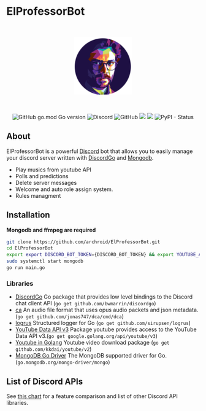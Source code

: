 # ElProfessorBot



<div align="center">
  <br />
  <p>
    <a href="https://discord.js.org"><img src="./docs/assets/BotLogo.png" width="150" alt="discord.js" /></a>
  </p>
  <br />
  <p>
<img alt="GitHub go.mod Go version" src="https://img.shields.io/github/go-mod/go-version/archroid/ElProfessorBot">
    <img alt="Discord" src="https://img.shields.io/discord/907862584550633492?label=ElProfessorBot">
    <img alt="GitHub" src="https://img.shields.io/github/license/archroid/ElProfessorBot">
    <a href="#"><img src="https://dcbadge.vercel.app/api/shield/782162374890487810?style=flat&compact=true" /></a>
    <a href="https://discord.gg/golang"><img src="https://img.shields.io/badge/Discord%20Gophers-%23discordgo-blue.svg" /></a>
    <img alt="PyPI - Status" src="https://img.shields.io/pypi/status/go">
  </p>
</div>

## About

ElProfessorBot is a powerful [Discord](https://discord.com/) bot that allows you to easily manage your discord server written with [DiscordGo](https://github.com/bwmarrin/discordgo) and [Mongodb](https://github.com/mongodb/mongo-go-driver).

- Play musics from youtube API
- Polls and predictions
- Delete server messages 
- Welcome and auto role assign system.
- Rules managment

## Installation

**Mongodb and ffmpeg are required**  

```sh
git clone https://github.com/archroid/ElProfessorBot.git
cd ElProfessorBot
export export DISCORD_BOT_TOKEN={DISCORD_BOT_TOKEN} && export YOUTUBE_API_KEY={YOUTUBE_API_KEY}
sudo systemctl start mongodb
go run main.go
```

### Libraries

- [DiscordGo](https://github.com/bwmarrin/discordgo)  Go package that provides low level bindings to the Discord chat client API (`go get github.com/bwmarrin/discordgo`)
- [ca](https://github.com/jonas747/dca) An audio file format that uses opus audio packets and json metadata. (`go get github.com/jonas747/dca/cmd/dca`)
- [logrus](https://github.com/sirupsen/logrus) Structured logger for Go (`go get github.com/sirupsen/logrus`)
- [YouTube Data API v3](https://pkg.go.dev/google.golang.org/api/youtube/v3) Package youtube provides access to the YouTube Data API v3.(`go get google.golang.org/api/youtube/v3`)
- [Youtube in Golang](https://github.com/kkdai/youtube) Youtube video download package (`go get github.com/kkdai/youtube/v2`)
- [MongoDB Go Driver](https://github.com/mongodb/mongo-go-driver) The MongoDB supported driver for Go. (`go.mongodb.org/mongo-driver/mongo`)

## List of Discord APIs

See [this chart](https://abal.moe/Discord/Libraries.html) for a feature 
comparison and list of other Discord API libraries.

